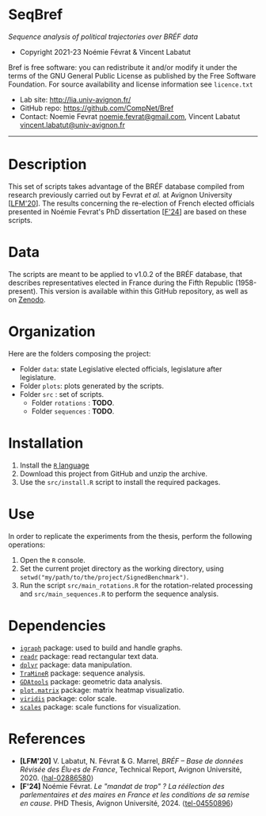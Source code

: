 SeqBref
==================
*Sequence analysis of political trajectories over BRÉF data*

* Copyright 2021-23 Noémie Févrat & Vincent Labatut 

Bref is free software: you can redistribute it and/or modify it under the terms of the GNU General Public License as published by the Free Software Foundation. For source availability and license information see `licence.txt`

* Lab site: http://lia.univ-avignon.fr/
* GitHub repo: https://github.com/CompNet/Bref
* Contact: Noemie Fevrat <noemie.fevrat@gmail.com>, Vincent Labatut <vincent.labatut@univ-avignon.fr>

-----------------------------------------------------------------------

# Description
This set of scripts takes advantage of the BRÉF database compiled from research previously carried out by Fevrat *et al.* at Avignon University [[LFM'20](#references)]. The results concerning the re-election of French elected officials presented in Noémie Fevrat's PhD dissertation [[F'24](#references)] are based on these scripts. 


# Data
The scripts are meant to be applied to v1.0.2 of the BRÉF database, that describes representatives elected in France during the Fifth Republic (1958-present). This version is available within this GitHub repository, as well as on [Zenodo](https://doi.org/10.5281/zenodo.13834830). 


# Organization
Here are the folders composing the project:
* Folder `data`: state Legislative elected officials, legislature after legislature.
* Folder `plots`: plots generated by the scripts.
* Folder `src` : set of scripts.
  * Folder `rotations` : **TODO**.
  * Folder `sequences` : **TODO**.


# Installation
1. Install the [`R` language](https://www.r-project.org/)
2. Download this project from GitHub and unzip the archive.
3. Use the `src/install.R` script to install the required packages.


# Use
In order to replicate the experiments from the thesis, perform the following operations:

1. Open the `R` console.
2. Set the current projet directory as the working directory, using `setwd("my/path/to/the/project/SignedBenchmark")`.
3. Run the script `src/main_rotations.R` for the rotation-related processing and `src/main_sequences.R` to perform the sequence analysis.


# Dependencies
* [`igraph`](http://igraph.org/r/) package: used to build and handle graphs.
* [`readr`](https://cran.r-project.org/web/packages/readr/index.html) package: read rectangular text data.
* [`dplyr`](https://cran.r-project.org/web/packages/dplyr/index.html) package: data manipulation.
* [`TraMineR`](http://traminer.unige.ch/) package: sequence analysis.
* [`GDAtools`](https://cran.r-project.org/web/packages/GDAtools/index.html) package: geometric data analysis.
* [`plot.matrix`](https://cran.r-project.org/web/packages/plot.matrix/index.html) package: matrix heatmap visualizatio.
* [`viridis`](https://cran.r-project.org/web/packages/viridis/index.html) package: color scale.
* [`scales`](https://cran.r-project.org/web/packages/scales/index.html) package: scale functions for visualization.


# References
* **[LFM'20]** V. Labatut, N. Févrat & G. Marrel, *BRÉF – Base de données Révisée des Élu·es de France*, Technical Report, Avignon Université, 2020. ⟨[hal-02886580](https://hal.archives-ouvertes.fr/hal-02886580)⟩
* **[F'24]** Noémie Févrat. *Le "mandat de trop" ? La réélection des parlementaires et des maires en France et les conditions de sa remise en cause*. PHD Thesis, Avignon Université, 2024. ⟨[tel-04550896](https://hal.science/tel-04550896)⟩
